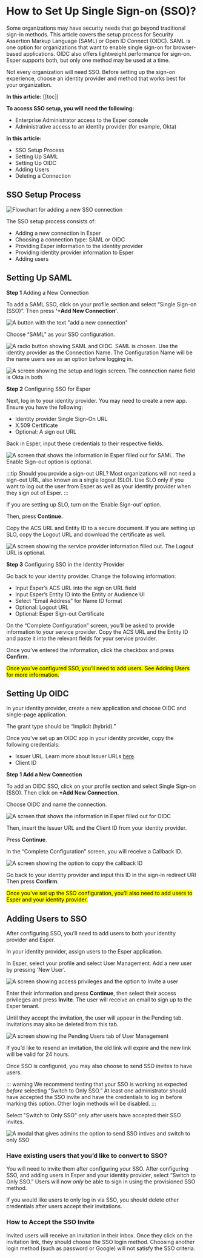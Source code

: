 
# How to Set Up Single Sign-on (SSO)?


Some organizations may have security needs that go beyond traditional sign-in methods. This article covers the setup process for Security Assertion Markup Language (SAML) or Open ID Connect (OIDC). SAML is one option for organizations that want to enable single sign-on for browser-based applications. OIDC also offers lightweight performance for sign-on. Esper supports both, but only one method may be used at a time. 

Not every organization will need SSO. Before setting up the sign-on experience, choose an identity provider and method that works best for your organization.


 **In this article:**
[[toc]]

**To access SSO setup, you will need the following:**
- Enterprise Administrator access to the Esper console 
- Administrative access to an identity provider (for example, Okta)

**In this article:**
- SSO Setup Process
- Setting Up SAML 
- Setting Up OIDC
- Adding Users
- Deleting a Connection

## SSO Setup Process 
![Flowchart for adding a new SSO connection](./images/setupsso/add-new-connection-flow.png)

The SSO setup process consists of: 
- Adding a new connection in Esper 
- Choosing a connection type: SAML or OIDC 
- Providing Esper information to the identity provider 
- Providing identity provider information to Esper 
- Adding users

## Setting Up SAML


**Step 1** Adding a New Connection

To add a SAML SSO,  click on your profile section and select “Single Sign-on (SSO)”. Then press **‘+Add New Connection’**. 

![A button with the text "add a new connection"](./images/setupsso/add-a-new-connection.png)

Choose “SAML” as your SSO configuration. 

![A radio button showing SAML and OIDC. SAML is chosen.](./images/setupsso/sso-configuration-SAML-enabled.png)
Use the identity provider as the Connection Name. The Configuration Name will be the name users see as an option before logging in.

![A screen showing the setup and login screen. The connection name field is Okta in both](./images/setupsso/connection-name-okta.png)

**Step 2** Configuring SSO for Esper

Next, log in to your identity provider. You may need to create a new app. Ensure you have the following:
- Identity provider Single Sign-On URL 
- X.509 Certificate 
- Optional: A sign out URL

Back in Esper, input these credentials to their respective fields.

![A screen that shows the information in Esper filled out for SAML. The Enable Sign-out option is optional.](./images/setupsso/SSO-SAML-Provider-info.png)

:::tip 
Should you provide a sign-out URL?
Most organizations will not need a sign-out URL, also known as a single logout (SLO). Use SLO only if you want to log out the user from Esper as well as your identity provider when they sign out of Esper. 
:::

If you are setting up SLO, turn on the ‘Enable Sign-out’ option. 

Then, press **Continue.**

Copy the ACS URL and Entity ID to a secure document. If you are setting up SLO, copy the Logout URL and download the certificate as well.

![A screen showing the service provider information filled out. The Logout URL is optional.](./images/setupsso/service-provider-information-saml.png)

**Step 3** Configuring SSO in the Identity Provider

Go back to your identity provider. Change the following information: 
- Input Esper’s ACS URL into the sign on URL field
- Input Esper’s Entity ID into the Entity or Audience UI 
- Select “Email Address” for Name ID format
- Optional: Logout URL 
- Optional: Esper Sign-out Certificate

On the “Complete Configuration” screen, you’ll be asked to provide information to your service provider. Copy the ACS URL and the Entity ID and paste it into the relevant fields for your service provider. 

Once you’ve entered the information, click the checkbox and press **Confirm**. 

<mark>Once you’ve configured SSO, you’ll need to add users. See Adding Users for more information. </mark>

## Setting Up OIDC 

In your identity provider, create a new application and choose OIDC and single-page application. 

The grant type should be “Implicit (hybrid).”

Once you’ve set up an OIDC app in your identity provider, copy the following credentials: 
- Issuer URL. Learn more about Issuer URLs [here](https://developer.okta.com/docs/reference/api/oidc/#well-known-openid-configuration).
- Client ID


**Step 1 Add a New Connection**

To add an OIDC SSO,  click on your profile section and select Single Sign-on (SSO). Then click on **+Add New Connection**. 

Choose OIDC and name the connection. 

![A screen that shows the information in Esper filled out for OIDC](./images/setupsso/SSO-provider-information-OIDC.png)

Then, insert the Issuer URL and the Client ID from your identity provider.

Press **Continue**. 

In the “Complete Configuration” screen, you will receive a Callback ID. 

![A screen showing the option to copy the callback ID](./images/setupsso/callbackID.png)

Go back to your identity provider and input this ID in the sign-in redirect URI Then press **Confirm**.

<mark>Once you’ve set up the SSO configuration, you’ll also need to add users to Esper and your identity provider.</mark>

## Adding Users to SSO

After configuring SSO, you’ll need to add users to both your identity provider and Esper. 

In your identity provider, assign users to the Esper application. 

In Esper, select your profile and select User Management. Add a new user by pressing ‘New User’.

![A screen showing access privileges and the option to Invite a user](./images/setupsso/add-new-user.png)

Enter their information and press **Continue**, then select their access privileges and press **Invite**. The user will receive an email to sign up to the Esper tenant.

Until they accept the invitation, the user will appear in the Pending tab. Invitations may also be deleted from this tab. 

![A screen showing the Pending Users tab of User Management](./images/setupsso/user-management-pending.png)

If you’d like to resend an invitation, the old link will expire and the new link will be valid for 24 hours.

Once SSO is configured, you may also choose to send SSO invites to have users.

::: warning
We recommend testing that your SSO is working as expected *before* selecting “Switch to Only SSO.”  At least one administrator should have accepted the SSO invite and have the credentials to log in before marking this option. Other login methods will be disabled.
:::

Select "Switch to Only SSO" *only* after users have accepted their SSO invites. 

![A modal that gives admins the option to send SSO intives and switch to only SSO](./images/setupsso/switch-to-only-sso.png)

### Have existing users that you’d like to convert to SSO? 
You will need to invite them after configuring your SSO. After configuring SSO, and adding users in Esper and your identity provider, select “Switch to Only SSO.” Users will now *only* be able to sign in using the provisioned SSO method. 

If you would like users to only log in via SSO, you should delete other credentials after users accept their invitations. 

### How to Accept the SSO Invite 

Invited users will receive an invitation in their inbox. Once they click on the invitation link, they should choose the SSO login method. Choosing another login method (such as password or Google) will not satisfy the SSO criteria. 


